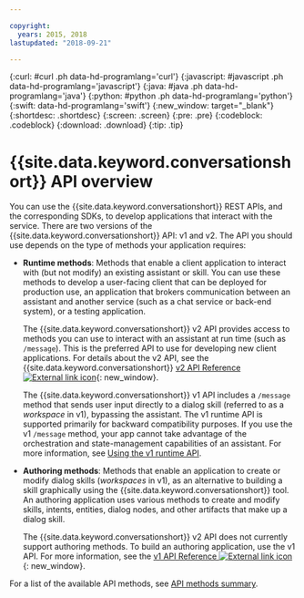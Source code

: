 ```yaml
---

copyright:
  years: 2015, 2018
lastupdated: "2018-09-21"

---
```


{:curl: #curl .ph data-hd-programlang='curl'}
{:javascript: #javascript .ph data-hd-programlang='javascript'}
{:java: #java .ph data-hd-programlang='java'}
{:python: #python .ph data-hd-programlang='python'}
{:swift: data-hd-programlang='swift'}
{:new_window: target="_blank"}
{:shortdesc: .shortdesc}
{:screen: .screen}
{:pre: .pre}
{:codeblock: .codeblock}
{:download: .download}
{:tip: .tip}

# {{site.data.keyword.conversationshort}} API overview

You can use the {{site.data.keyword.conversationshort}} REST APIs, and the corresponding SDKs, to develop applications that interact with the service. There are two versions of the {{site.data.keyword.conversationshort}} API: v1 and v2. The API you should use depends on the type of methods your application requires:

- **Runtime methods**: Methods that enable a client application to interact with (but not modify) an existing assistant or skill. You can use these methods to develop a user-facing client that can be deployed for production use, an application that brokers communication between an assistant and another service (such as a chat service or back-end system), or a testing application.

  The {{site.data.keyword.conversationshort}} v2 API provides access to methods you can use to interact with an assistant at run time (such as `/message`). This is the preferred API to use for developing new client applications. For details about the v2 API, see the {{site.data.keyword.conversationshort}} [v2 API Reference ![External link icon](../../icons/launch-glyph.svg "External link icon")](https://www.ibm.com/watson/developercloud/assistant/api/v2/){: new_window}.

  The {{site.data.keyword.conversationshort}} v1 API includes a `/message` method that sends user input directly to a dialog skill (referred to as a _workspace_ in v1), bypassing the assistant. The v1 runtime API is supported primarily for backward compatibility purposes. If you use the  v1 `/message` method, your app cannot take advantage of the orchestration and state-management capabilities of an assistant. For more information, see [Using the v1 runtime API](api-client#v1.html).

- **Authoring methods**: Methods that enable an application to create or modify dialog skills (_workspaces_ in v1), as an alternative to building a skill graphically using the {{site.data.keyword.conversationshort}} tool. An authoring application uses various methods to create and modify skills, intents, entities, dialog nodes, and other artifacts that make up a dialog skill.

  The {{site.data.keyword.conversationshort}} v2 API does not currently support authoring methods. To build an authoring application, use the v1 API. For more information, see the [v1 API Reference ![External link icon](../../icons/launch-glyph.svg "External link icon")](https://www.ibm.com/watson/developercloud/conversation/api/v1/){: new_window}.

For a list of the available API methods, see [API methods summary](api-methods.html).